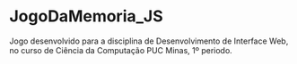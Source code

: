 # JogoDaMemoria_JS

Jogo desenvolvido para a disciplina de Desenvolvimento de Interface Web, no curso de Ciência da Computação PUC Minas, 1º periodo.
